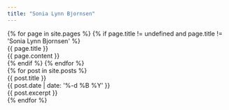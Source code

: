 ```yaml
---
title: "Sonia Lynn Bjornsen"
---
```


<div>
  {% for page in site.pages %}
    {% if page.title != undefined and page.title != 'Sonia Lynn Bjornsen' %}
      <a name="{{ page.url }}"></a>
      <div>{{ page.title }}</div>
      <div>{{ page.content }}</div>
    {% endif %}
  {% endfor %}
</div>

<div>
  {% for post in site.posts %}
    <div>
      <a name="{{ post.url }}"></a>
      <div>{{ post.title }}</div>
      <time datetime="{{ post.date | date: '%Y-%m-%d' }}">{{ post.date | date: '%-d %B %Y' }}</time>
      <div>{{ post.excerpt }}</div>
    </div>
  {% endfor %}
</div>
